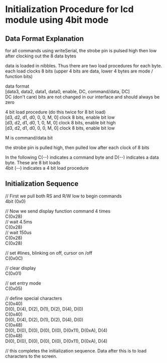 # Initialization Procedure for lcd module using 4bit mode  

## Data Format Explanation

for all commands using writeSerial, the strobe pin is pulsed high then low after clocking out the 8 data bytes  

data is loaded in nibbles.  Thus there are two load procedures for each byte.  
each load clocks 8 bits (upper 4 bits are data, lower 4 bytes are mode / function bits)  

data format  
[data3, data2, data1, data0, enable, DC, command/data, DC]  
DC (don't care) bits are not changed in our interface and should always be zero    

4 bit load procedure (do this twice for 8 bit load)  
[d3, d2, d1, d0, 0, 0, M, 0] clock 8 bits, enable bit low   
[d3, d2, d1, d0, 1, 0, M, 0] clock 8 bits, enable bit high  
[d3, d2, d1, d0, 0, 0, M, 0] clock 8 bits, enable bit low  

M is command/data bit   

the strobe pin is pulled high, then pulled low after each clock of 8 bits  

In the following C(--) indicates a command byte and D(--) indicates a data byte.  These are 8 bit loads    
4bit (--) indicates a 4 bit load procedure    

## Initialization Sequence

// First we pull both RS and R/W low to begin commands    
  4bit (0x0)  
  
// Now we send display function command 4 times  
  C(0x28)   
  // wait 4.5ms  
  C(0x28)  
  // wait 150us  
  C(0x28)  
  C(0x28)    
  
// set #lines, blinking on off, cursor on /off  
  C(0x0C)  

// clear display  
  C(0x01)  

// set entry mode  
  C(0x05)  

// define special characters  
  C(0x40)  
  D(0), D(4), D(2), D(1), D(2), D(4), D(0)  
  C(0x40)  
  D(0), D(4), D(2), D(1), D(2), D(4), D(0)  
  C(0x48)  
  D(0), D(0), D(0), D(0), D(0), D(0x11), D(0xA), D(4)   
  C(0x48)  
  D(0), D(0), D(0), D(0), D(0), D(0x11), D(0xA), D(4)   


// this completes the initialization sequence.  Data after this is to load characters to the screen.  

